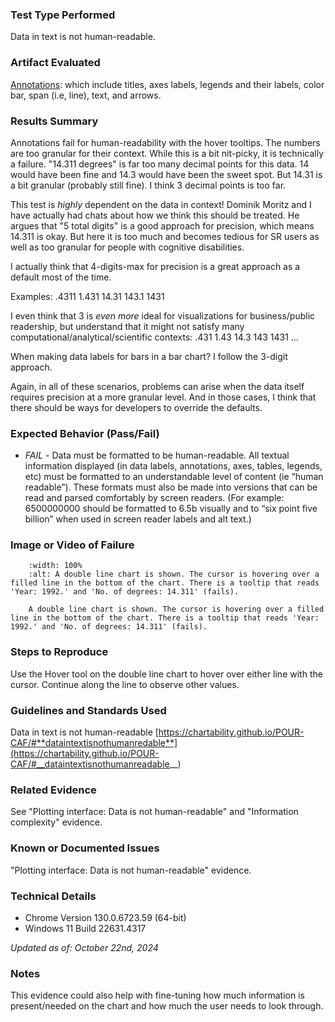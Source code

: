 ### Test Type Performed

Data in text is not human-readable.

### Artifact Evaluated

[Annotations](https://docs.bokeh.org/en/latest/docs/user_guide/interaction.html): which include titles, axes labels, legends and their labels, color bar, span (i.e, line), text, and arrows.

### Results Summary

Annotations fail for human-readability with the hover tooltips. The numbers are too granular for their context. While this is a bit nit-picky, it is technically a failure. "14.311 degrees" is far too many decimal points for this data. 14 would have been fine and 14.3 would have been the sweet spot. But 14.31 is a bit granular (probably still fine). I think 3 decimal points is too far.

This test is _highly_ dependent on the data in context! Dominik Moritz and I have actually had chats about how we think this should be treated. He argues that "5 total digits" is a good approach for precision, which means 14.311 is okay. But here it is too much and becomes tedious for SR users as well as too granular for people with cognitive disabilities.

I actually think that 4-digits-max for precision is a great approach as a default most of the time.

Examples:
.4311
1.431
14.31
143.1
1431

I even think that 3 is _even more_ ideal for visualizations for business/public readership, but understand that it might not satisfy many computational/analytical/scientific contexts:
.431
1.43
14.3
143
1431
...

When making data labels for bars in a bar chart? I follow the 3-digit approach.

Again, in all of these scenarios, problems can arise when the data itself requires precision at a more granular level. And in those cases, I think that there should be ways for developers to override the defaults.

### Expected Behavior (Pass/Fail)

- _FAIL_ - Data must be formatted to be human-readable. All textual information displayed (in data labels, annotations, axes, tables, legends, etc) must be formatted to an understandable level of content (ie “human readable”). These formats must also be made into versions that can be read and parsed comfortably by screen readers. (For example: 6500000000 should be formatted to 6.5b visually and to “six point five billion” when used in screen reader labels and alt text.)

### Image or Video of Failure

```{figure} ./assets/annotations_human-readable.png
    :width: 100%
    :alt: A double line chart is shown. The cursor is hovering over a filled line in the bottom of the chart. There is a tooltip that reads 'Year: 1992.' and 'No. of degrees: 14.311' (fails).

    A double line chart is shown. The cursor is hovering over a filled line in the bottom of the chart. There is a tooltip that reads 'Year: 1992.' and 'No. of degrees: 14.311' (fails).
```

### Steps to Reproduce

Use the Hover tool on the double line chart to hover over either line with the cursor. Continue along the line to observe other values.

### Guidelines and Standards Used

Data in text is not human-readable [https://chartability.github.io/POUR-CAF/#**dataintextisnothumanredable**](https://chartability.github.io/POUR-CAF/#__dataintextisnothumanreadable__)

### Related Evidence

See "Plotting interface: Data is not human-readable" and "Information complexity" evidence.

### Known or Documented Issues

"Plotting interface: Data is not human-readable" evidence.

### Technical Details

- Chrome Version 130.0.6723.59 (64-bit)
- Windows 11 Build 22631.4317

_Updated as of: October 22nd, 2024_

### Notes

This evidence could also help with fine-tuning how much information is present/needed on the chart and how much the user needs to look through.
